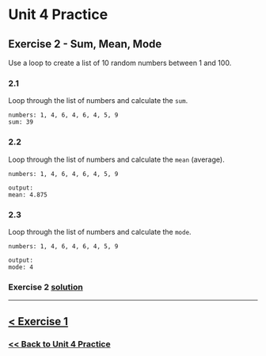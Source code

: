 # **Unit 4 Practice**

## **Exercise 2 - Sum, Mean, Mode**

Use a loop to create a list of 10 random numbers between 1 and 100.

### **2.1**

Loop through the list of numbers and calculate the `sum`.

    numbers: 1, 4, 6, 4, 6, 4, 5, 9
    sum: 39

### **2.2**

Loop through the list of numbers and calculate the `mean` (average).

    numbers: 1, 4, 6, 4, 6, 4, 5, 9

    output:
    mean: 4.875

### **2.3**

Loop through the list of numbers and calculate the `mode`.

    numbers: 1, 4, 6, 4, 6, 4, 5, 9

    output:
    mode: 4

### Exercise 2 [solution](./solutions/exercise_2_solution.md)

---

## [< Exercise 1](exercise_1.md)

### [<< Back to Unit 4 Practice](/practice/unit_4/)
